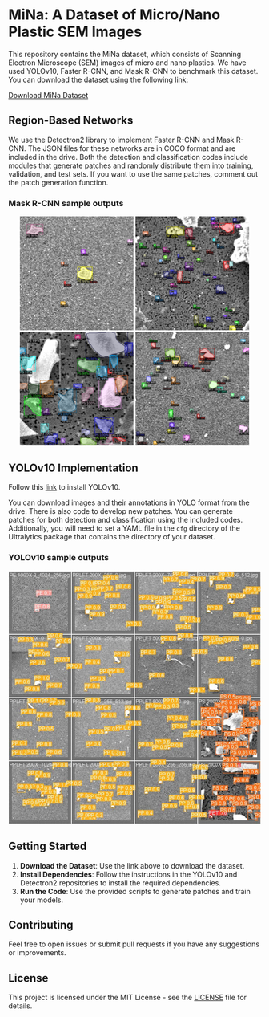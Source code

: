# MiNa: A Dataset of Micro/Nano Plastic SEM Images

This repository contains the MiNa dataset, which consists of Scanning Electron Microscope (SEM) images of micro and nano plastics. We have used YOLOv10, Faster R-CNN, and Mask R-CNN to benchmark this dataset. You can download the dataset using the following link:

[Download MiNa Dataset](https://drive.google.com/drive/folders/1FSic90KWf_bkYo99IzO3QHRbsC2EXfZk?usp=drive_link)

## Region-Based Networks

We use the Detectron2 library to implement Faster R-CNN and Mask R-CNN. The JSON files for these networks are in COCO format and are included in the drive. Both the detection and classification codes include modules that generate patches and randomly distribute them into training, validation, and test sets. If you want to use the same patches, comment out the patch generation function.

### Mask R-CNN sample outputs 

<p align="center">
  <img src="Sample_Images/maskpe.png" alt="MaskRCNN PE sample" width="45%">
  <img src="Sample_Images/maskpp.png" alt="MaskRCNN PP sample" width="45%">
  <br>
  <img src="Sample_Images/maskps.png" alt="MaskRCNN PS sample" width="45%">
  <img src="Sample_Images/maskpet.png" alt="MaskRCNN PET sample" width="45%">
</p>


## YOLOv10 Implementation

Follow this [link](https://github.com/THU-MIG/yolov10) to install YOLOv10.

You can download images and their annotations in YOLO format from the drive. There is also code to develop new patches. You can generate patches for both detection and classification using the included codes. Additionally, you will need to set a YAML file in the `cfg` directory of the Ultralytics package that contains the directory of your dataset.

### YOLOv10 sample outputs 

![Region-Based Networks](Sample_Images/yolo2.jpg)

## Getting Started

1. **Download the Dataset**: Use the link above to download the dataset.
2. **Install Dependencies**: Follow the instructions in the YOLOv10 and Detectron2 repositories to install the required dependencies.
3. **Run the Code**: Use the provided scripts to generate patches and train your models.

## Contributing

Feel free to open issues or submit pull requests if you have any suggestions or improvements.

## License

This project is licensed under the MIT License - see the [LICENSE](LICENSE) file for details.

